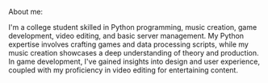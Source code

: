 About me:

  I'm a college student skilled in Python programming, music creation, game development, video editing, and basic server management. My Python expertise involves crafting games and data processing scripts, while my music creation showcases a deep understanding of theory and production. In game development, I've gained insights into design and user experience, coupled with my proficiency in video editing for entertaining content.



